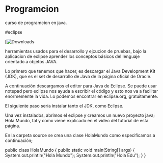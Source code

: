 # Programcion

curso de programcion en java.

#eclipse

[![Downloads](http://www.eclipse.org/neon/)

herramientas usados para el desarrollo y ejcucion de pruebas, bajo la aplicacion de eclipse
aprender los conceptos básicos del lenguaje orientado a objetos JAVA.

Lo primero que tenemos que hacer, es descargar el Java Development Kit (JDK), que es el set de desarrollo de Java de la página oficial de Oracle.

A continuación descargamos el editor para Java de Eclipse. Se puede usar notepad pero eclipse nos ayuda a escribir el código y esto nos va a facilitar enormemente la vida. Lo podemos encontrar en eclipse.org, gratuitamente.

El siguiente paso sería instalar tanto el JDK, como Eclipse.

Una vez instalados, abrimos el eclipse y creamos un nuevo proyecto java; Hola Mundo, tal y como viene explicado en el video del tutorial de esta página.

En la carpeta source se crea una clase HolaMundo como especificamos a continuación;

public class HolaMundo {
	public static void main(String[] args) {
		System.out.println("Hola Mundo");
		System.out.println("Hola Edu");
	}
}
